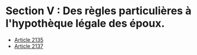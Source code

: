 # Section V : Des règles particulières à l'hypothèque légale des époux.

- [Article 2135](article-2135.md)
- [Article 2137](article-2137.md)
